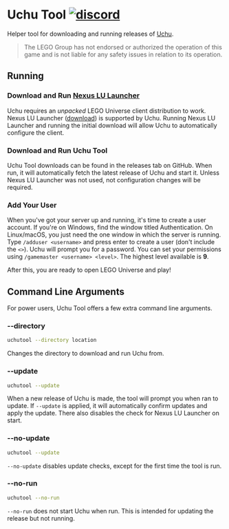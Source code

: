 # Uchu Tool [![discord](https://img.shields.io/discord/762298384979329114?label=Discord&logo=discord&logoColor=white)](https://discord.gg/mrhBXVVNBD)
Helper tool for downloading and running releases of [Uchu](https://github.com/uchuserver/uchu).
> The LEGO Group has not endorsed or authorized the operation of this game and is not liable
  for any safety issues in relation to its operation.

## Running
### Download and Run [Nexus LU Launcher](https://github.com/TheNexusAvenger/Nexus-LU-Launcher)
Uchu requires an *unpacked* LEGO Universe client distribution to work. Nexus LU Launcher
([download](https://github.com/TheNexusAvenger/Nexus-LU-Launcher/releases/latest)) is supported
by Uchu. Running Nexus LU Launcher and running the initial download will allow Uchu to automatically
configure the client.

### Download and Run Uchu Tool
Uchu Tool downloads can be found in the releases tab on GitHub. When run, it will automatically
fetch the latest release of Uchu and start it. Unless Nexus LU Launcher was not used, not
configuration changes will be required.

### Add Your User
When you've got your server up and running, it's time to create a user account. If you're on Windows,
find the window titled Authentication. On Linux/macOS, you just need the one window in which the
server is running. Type `/adduser <username>` and press enter to create a user (don't include the
`<>`). Uchu will prompt you for a password. You can set your permissions using `/gamemaster <username> <level>`.
The highest level available is **9**.

After this, you are ready to open LEGO Universe and play!

## Command Line Arguments
For power users, Uchu Tool offers a few extra command line arguments.

### --directory
```bash
uchutool --directory location
```

Changes the directory to download and run Uchu from.

### --update
```bash
uchutool --update
```

When a new release of Uchu is made, the tool will prompt you when ran to update. If `--update` is
applied, it will automatically confirm updates and apply the update. There also disables the check
for Nexus LU Launcher on start.

### --no-update
```bash
uchutool --update
```

`--no-update` disables update checks, except for the first time the tool is run.

### --no-run
```bash
uchutool --no-run
```

`--no-run` does not start Uchu when run. This is intended for updating the release but not running.